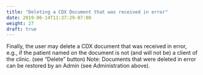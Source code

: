 ```yaml
---
title: "Deleting a CDX Document that was received in error"
date: 2019-06-14T11:37:29-07:00
weight: 27
draft: true
---
```


Finally, the user may delete a CDX document that was received in error, e.g., if the patient named on the document is not (and will not be) a client of the clinic. (see “Delete” button)
Note: Documents that were deleted in error can be restored by an Admin (see Administration above).
